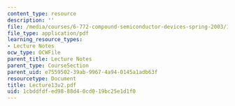 ```yaml
---
content_type: resource
description: ''
file: /media/courses/6-772-compound-semiconductor-devices-spring-2003/1cbddfdfed9888d40cd019bc25e1d1f0_Lecture13v2.pdf
file_type: application/pdf
learning_resource_types:
- Lecture Notes
ocw_type: OCWFile
parent_title: Lecture Notes
parent_type: CourseSection
parent_uid: e7559502-39ab-9967-4a94-0145a1adb63f
resourcetype: Document
title: Lecture13v2.pdf
uid: 1cbddfdf-ed98-88d4-0cd0-19bc25e1d1f0
---
```

